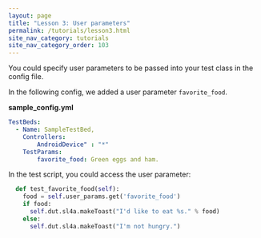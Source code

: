 ```yaml
---
layout: page
title: "Lesson 3: User parameters"
permalink: /tutorials/lesson3.html
site_nav_category: tutorials
site_nav_category_order: 103
---
```


You could specify user parameters to be passed into your test class in the
config file.

In the following config, we added a user parameter `favorite_food`.

**sample_config.yml**

```yaml
TestBeds:
  - Name: SampleTestBed,
    Controllers:
        AndroidDevice" : "*"
    TestParams:
        favorite_food: Green eggs and ham.
```

In the test script, you could access the user parameter:

```python
  def test_favorite_food(self):
    food = self.user_params.get('favorite_food')
    if food:
      self.dut.sl4a.makeToast("I'd like to eat %s." % food)
    else:
      self.dut.sl4a.makeToast("I'm not hungry.")
```

